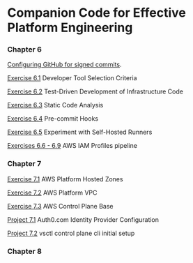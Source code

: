 # Companion Code for Effective Platform Engineering

### Chapter 6

[Configuring GitHub for signed commits](chapter-6/configuring_github_for_signed_commits.md).  

[Exercise 6.1](chapter-6/6.1_developer_tools_selection_criteria) Developer Tool Selection Criteria  

[Exercise 6.2](chapter-6/6.2_test_driven_development_of_infrastructure_code) Test-Driven Development of Infrastructure Code   

[Exercise 6.3](chapter-6/6.3_static_code_analysis) Static Code Analysis  

[Exercise 6.4](chapter-6/6.4_pre_commit_hooks) Pre-commit Hooks  

[Exercise 6.5](chapter-6/6.5_experiment_with_self_hosted_runners) Experiment with Self-Hosted Runners  

[Exercises 6.6 - 6.9](chapter-6/6.6-9_aws_iam_profiles) AWS IAM Profiles pipeline  

### Chapter 7

[Exercise 7.1](chapter-7/7.1_aws_platform_hosted_zones) AWS Platform Hosted Zones  

[Exercise 7.2](chapter-7/7.2_aws_platform_vpc) AWS Platform VPC  

[Exercise 7.3](chapter-7/7.3_aws_control_plane_base) AWS Control Plane Base  

[Project 7.1](chapter-7/project-7.1) Auth0.com Identity Provider Configuration  

[Project 7.2](chapter-7/project-7.2) vsctl control plane cli initial setup

### Chapter 8
